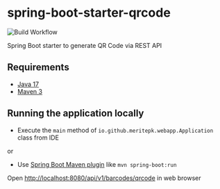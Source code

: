 # spring-boot-starter-qrcode

![Build Workflow](https://github.com/mohsin-naroo/spring-boot-starter-qrcode/actions/workflows/maven-build.yml/badge.svg)

Spring Boot starter to generate QR Code via REST API

## Requirements

- [Java 17](https://www.oracle.com/pk/java/technologies/downloads/#java17)
- [Maven 3](https://maven.apache.org)

## Running the application locally

- Execute the `main` method of `io.github.meritepk.webapp.Application` class from IDE

or

- Use [Spring Boot Maven plugin](https://docs.spring.io/spring-boot/docs/current/reference/html/build-tool-plugins-maven-plugin.html) like `mvn spring-boot:run`

Open [http://localhost:8080/api/v1/barcodes/qrcode](http://localhost:8080/api/v1/barcodes/qrcode?text=https://meritepk.github.io/) in web browser
